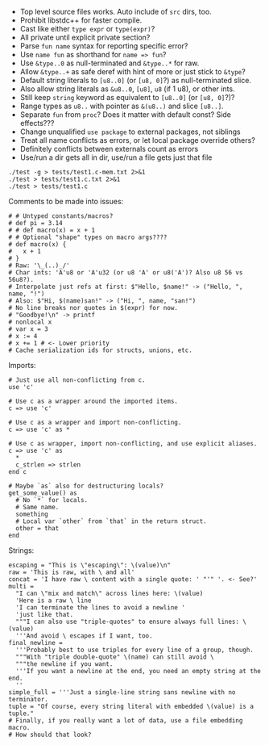- Top level source files works. Auto include of `src` dirs, too.
- Prohibit libstdc++ for faster compile.
- Cast like either `type expr` or `type(expr)`?
- All private until explicit private section?
- Parse `fun name` syntax for reporting specific error?
- Use `name fun` as shorthand for `name => fun`?
- Use `&type..0` as null-terminated and `&type..*` for raw.
- Allow `&type..+` as safe deref with hint of more or just stick to `&type`?
- Default string literals to `[u8..0]` (or `[u8, 0]`?) as null-terminated slice.
- Also allow string literals as `&u8..0`, `[u8]`, `u8` (if 1 u8), or other ints.
- Still keep `string` keyword as equivalent to `[u8..0]` (or `[u8, 0]`?)?
- Range types as `u8..` with pointer as `&(u8..)` and slice `[u8..]`.
- Separate `fun` from `proc`? Does it matter with default const? Side effects???
- Change unqualified `use package` to external packages, not siblings
- Treat all name conflicts as errors, or let local package override others?
- Definitely conflicts between externals count as errors
- Use/run a dir gets all in dir, use/run a file gets just that file

```
./test -g > tests/test1.c-mem.txt 2>&1
./test > tests/test1.c.txt 2>&1
./test > tests/test1.c
```

Comments to be made into issues:
```
# # Untyped constants/macros?
# def pi = 3.14
# # def macro(x) = x + 1
# # Optional "shape" types on macro args????
# def macro(x) {
#   x + 1
# }
# Raw: '\_(..)_/'
# Char ints: 'A'u8 or 'A'u32 (or u8 'A' or u8('A')? Also u8 56 vs 56u8?).
# Interpolate just refs at first: $"Hello, $name!" -> ("Hello, ", name, "!")
# Also: $"Hi, $(name)san!" -> ("Hi, ", name, "san!")
# No line breaks nor quotes in $(expr) for now.
# "Goodbye!\n" -> printf
# nonlocal x
# var x = 3
# x := 4
# x += 1 # <- Lower priority
# Cache serialization ids for structs, unions, etc.
```

Imports:
```
# Just use all non-conflicting from c.
use 'c'

# Use c as a wrapper around the imported items.
c => use 'c'

# Use c as a wrapper and import non-conflicting.
c => use 'c' as *

# Use c as wrapper, import non-conflicting, and use explicit aliases.
c => use 'c' as
  *
  c_strlen => strlen
end c

# Maybe `as` also for destructuring locals?
get_some_value() as
  # No `*` for locals.
  # Same name.
  something
  # Local var `other` from `that` in the return struct.
  other = that
end
```

Strings:
```
escaping = "This is \"escaping\": \(value)\n"
raw = 'This is raw, with \ and all'
concat = 'I have raw \ content with a single quote: ' "'" '. <- See?'
multi =
  "I can \"mix and match\" across lines here: \(value)
  'Here is a raw \ line
  'I can terminate the lines to avoid a newline '
  'just like that.
  """I can also use "triple-quotes" to ensure always full lines: \(value)
  '''And avoid \ escapes if I want, too.
final_newline =
  '''Probably best to use triples for every line of a group, though.
  """With "triple double-quote" \(name) can still avoid \
  """the newline if you want.
  '''If you want a newline at the end, you need an empty string at the end.
  ''
simple_full = '''Just a single-line string sans newline with no terminator.
tuple = "Of course, every string literal with embedded \(value) is a tuple."
# Finally, if you really want a lot of data, use a file embedding macro.
# How should that look?
```
